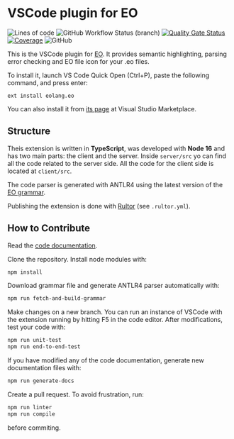 # VSCode plugin for EO

![Lines of code](https://img.shields.io/tokei/lines/github/objectionary/eo-vscode)
![GitHub Workflow Status (branch)](https://img.shields.io/github/workflow/status/objectionary/eo-vscode/Build/master)
[![Quality Gate Status](https://sonarcloud.io/api/project_badges/measure?project=EOLangVSCode_eo-vscode&metric=alert_status)](https://sonarcloud.io/summary/new_code?id=EOLangVSCode_eo-vscode)
[![Coverage](https://sonarcloud.io/api/project_badges/measure?project=EOLangVSCode_eo-vscode&metric=coverage)](https://sonarcloud.io/summary/new_code?id=EOLangVSCode_eo-vscode)
![GitHub](https://img.shields.io/github/license/objectionary/eo-vscode)

This is the VSCode plugin for [EO](https://github.com/objectionary/eo).
It provides semantic highlighting, parsing error checking and EO file
icon for your .eo files.

To install it, launch VS Code Quick Open (Ctrl+P), paste the following
command, and press enter:

```text
ext install eolang.eo
```

You can also install it from [its page](https://marketplace.visualstudio.com/items?itemName=eolang.eo)
at Visual Studio Marketplace.

## Structure

Theis extension is written in **TypeScript**, was developed with **Node 16**
and has two main parts: the client and the server. Inside `server/src` yo can
find all the code related to the server side. All the code for the client side
is located at `client/src`.

The code parser is generated with ANTLR4 using the latest version of the
[EO grammar](https://raw.githubusercontent.com/objectionary/eo/master/eo-parser/src/main/antlr4/org/eolang/parser/Program.g4).

Publishing the extension is done with [Rultor](https://github.com/yegor256/rultor)
(see `.rultor.yml`).

## How to Contribute

Read the [code documentation](https://www.objectionary.com/eo-vscode/).

Clone the repository. Install node modules with:

```bash
npm install
```

Download grammar file and generate ANTLR4 parser automatically with:

```bash
npm run fetch-and-build-grammar
```

Make changes on a new branch. You can run an instance of VSCode with the
extension running by hitting F5 in the code editor. After modifications,
test your code with:

```bash
npm run unit-test
npm run end-to-end-test
```

If you have modified any of the code documentation, generate new documentation
files with:

```bash
npm run generate-docs
```

Create a pull request. To avoid frustration, run:

```bash
npm run linter
npm run compile
```

before commiting.

